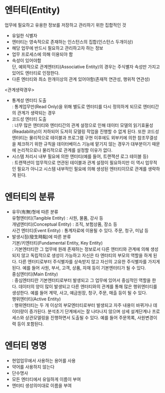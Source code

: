 # 엔터티(Entity)
업무에 필요하고 유용한 정보를 저장하고 관리하기 위한 집합적인 것   
- 유일한 식별자
- 엔터티는 영속적으로 존재하는 인스턴스의 집합(인스턴스 두개이상)   
- 해당 업무에 반드시 필요하고 관리하고자 하는 정보   
- 업무 프로세스에 의해 이용되야 함   
- 속성이 있어야함   
단, 예외적으로 관계엔터티(Associative Entity)의 경우는 주식별자 속성만 가지고 있어도 엔터티로 인정한다.    
- 다른 엔터티와 최소 한개이상의 관계 있어야함(존재적 연관성, 행위적 연관성)
   
<관계생략경우>   
- 통계성 엔터티 도출   
: 통계업무만(Read Only)을 위해 별도로 엔터티를 다시 정의하게 되므로 엔터티간의 관계가 생략되는 경우
- 코드성 엔터티 도출   
: 너무 많은 엔터티와 엔터티간의 관계 설정으로 인해 데이터 모델의 읽기효율성(Readability)이 저하되어 도저히 모델링 작업을 진행할 수 없게 된다. 또한 코드성 엔터티는 물리적으로 테이블과 프로그램 구현 이후에도 외부키에 의한 참조무결성을 체크하기 위한 규칙을 데이터베이스 기능에 맡기지 않는 경우가 대부분이기 때문에 논리적으로나 물리적으로 관계를 설정할 이유가 없다.
- 시스템 처리시 내부 필요에 의한 엔터티(예를 들어, 트랜잭션 로그 테이블 등)   
: 트랜잭션이 업무적으로 연관된 테이블과 관계 설정이 필요하지만 이 역시 업무적인 필요가 아니고 시스템 내부적인 필요에 의해 생성된 엔터티이므로 관계를 생략하게 된다.

# 엔터티의 분류
- 유무(有無)형에 따른 분류   
유형엔터티(Tangible Entity) : 사원, 물품, 강사 등   
개념엔터티(Conceptual Entity) : 조직, 보험상품, 장소 등   
사건 엔터티(Event Entity) : 통계자료에 이용될 수 있다. 주문, 청구, 미납 등   
- 발생시점(發生時點)에 따른 분류   
기본/키엔터티(Fundamental Entity, Key Entity)    
: 기본엔터티란 그 업무에 원래 존재하는 정보로서 다른 엔터티와 관계에 의해 생성되지 않고 독립적으로 생성이 가능하고 자신은 타 엔터티의 부모의 역할을 하게 된다. 다른 엔터티로부터 주식별자를 상속받지 않고 자신의 고유한 주식별자를 가지게 된다. 예를 들어 사원, 부서, 고객, 상품, 자재 등이 기본엔터티가 될 수 있다.    
중심엔터티(Main Entity)   
: 중심엔터티란 기본엔터티로부터 발생되고 그 업무에 있어서 중심적인 역할을 한다. 데이터의 양이 많이 발생되고 다른 엔터티와의 관계를 통해 많은 행위엔터티를 생성한다. 예를 들어 계약, 사고, 예금원장, 청구, 주문, 매출 등이 될 수 있다.   
행위엔터티(Active Entity)    
: 행위엔터티는 두 개 이상의 부모엔터티로부터 발생되고 자주 내용이 바뀌거나 데이터량이 증가된다. 분석초기 단계에서는 잘 나타나지 않으며 상세 설계단계나 프로세스와 상관모델링을 진행하면서 도출될 수 있다. 예를 들어 주문목록, 사원변경이력 등이 포함된다.   

# 엔터티 명명
- 현업업무에서 사용하는 용어를 사용
- 약어를 사용하지 않는다
-  단수명사
-  모든 엔터티에서 유일하게 이름이 부여
-  엔터티 생성의미대로 이름을 부여
